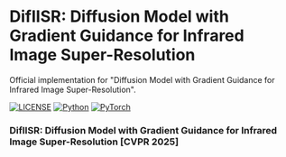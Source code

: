 # DifIISR: Diffusion Model with Gradient Guidance for Infrared Image Super-Resolution
Official implementation for "Diffusion Model with Gradient Guidance for Infrared Image Super-Resolution".

[![LICENSE](https://img.shields.io/badge/license-MIT-green)](https://github.com/wdhudiekou/UMF-CMGR/blob/main/LICENSE)
[![Python](https://img.shields.io/badge/python-3.8-blue.svg)](https://www.python.org/)
[![PyTorch](https://img.shields.io/badge/pytorch-2.1.1-%237732a8)](https://pytorch.org/)

### DifIISR: Diffusion Model with Gradient Guidance for Infrared Image Super-Resolution [CVPR 2025]
